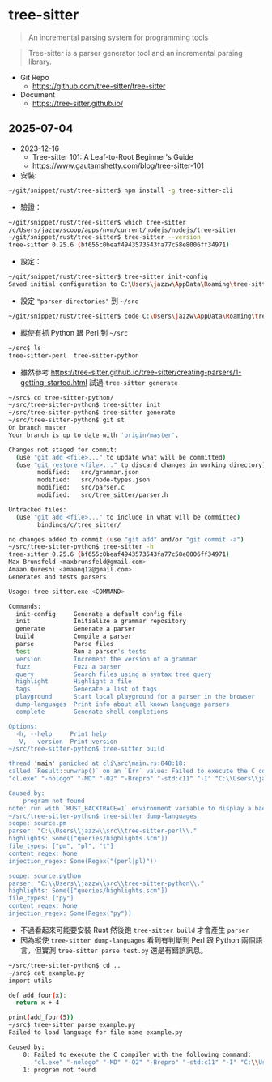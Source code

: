 # tree-sitter

> An incremental parsing system for programming tools

> Tree-sitter is a parser generator tool and an incremental parsing library.

- Git Repo
  - https://github.com/tree-sitter/tree-sitter
- Document
  - https://tree-sitter.github.io/

## 2025-07-04

- 2023-12-16
  - Tree-sitter 101: A Leaf-to-Root Beginner's Guide
  - https://www.gautamshetty.com/blog/tree-sitter-101
- 安裝:
```bash
~/git/snippet/rust/tree-sitter$ npm install -g tree-sitter-cli
```
- 驗證：
```bash
~/git/snippet/rust/tree-sitter$ which tree-sitter
/c/Users/jazzw/scoop/apps/nvm/current/nodejs/nodejs/tree-sitter
~/git/snippet/rust/tree-sitter$ tree-sitter --version
tree-sitter 0.25.6 (bf655c0beaf4943573543fa77c58e8006ff34971)
```
- 設定：
```bash
~/git/snippet/rust/tree-sitter$ tree-sitter init-config
Saved initial configuration to C:\Users\jazzw\AppData\Roaming\tree-sitter\config.json
```
- 設定 `"parser-directories"` 到 `~/src`
```bash
~/git/snippet/rust/tree-sitter$ code C:\Users\jazzw\AppData\Roaming\tree-sitter\config.json
```
- 縱使有抓 Python 跟 Perl 到 `~/src`
```bash
~/src$ ls
tree-sitter-perl  tree-sitter-python
```
- 雖然參考 https://tree-sitter.github.io/tree-sitter/creating-parsers/1-getting-started.html 試過 `tree-sitter generate`
```bash
~/src$ cd tree-sitter-python/
~/src/tree-sitter-python$ tree-sitter init
~/src/tree-sitter-python$ tree-sitter generate
~/src/tree-sitter-python$ git st
On branch master
Your branch is up to date with 'origin/master'.

Changes not staged for commit:
  (use "git add <file>..." to update what will be committed)
  (use "git restore <file>..." to discard changes in working directory)
        modified:   src/grammar.json
        modified:   src/node-types.json
        modified:   src/parser.c
        modified:   src/tree_sitter/parser.h

Untracked files:
  (use "git add <file>..." to include in what will be committed)
        bindings/c/tree_sitter/

no changes added to commit (use "git add" and/or "git commit -a")
~/src/tree-sitter-python$ tree-sitter -h
tree-sitter 0.25.6 (bf655c0beaf4943573543fa77c58e8006ff34971)
Max Brunsfeld <maxbrunsfeld@gmail.com>
Amaan Qureshi <amaanq12@gmail.com>
Generates and tests parsers

Usage: tree-sitter.exe <COMMAND>

Commands:
  init-config     Generate a default config file
  init            Initialize a grammar repository
  generate        Generate a parser
  build           Compile a parser
  parse           Parse files
  test            Run a parser's tests
  version         Increment the version of a grammar
  fuzz            Fuzz a parser
  query           Search files using a syntax tree query
  highlight       Highlight a file
  tags            Generate a list of tags
  playground      Start local playground for a parser in the browser
  dump-languages  Print info about all known language parsers
  complete        Generate shell completions

Options:
  -h, --help     Print help
  -V, --version  Print version
~/src/tree-sitter-python$ tree-sitter build

thread 'main' panicked at cli\src\main.rs:848:18:
called `Result::unwrap()` on an `Err` value: Failed to execute the C compiler with the following command:
"cl.exe" "-nologo" "-MD" "-O2" "-Brepro" "-std:c11" "-I" "C:\\Users\\jazzw\\src\\tree-sitter-python\\src" "-W4" "-LD" "-utf-8" "C:\\Users\\jazzw\\src\\tree-sitter-python\\src\\parser.c" "C:\\Users\\jazzw\\src\\tree-sitter-python\\src\\scanner.c" "-link" "-out:C:\\Users\\jazzw\\src\\tree-sitter-python\\python.dll"

Caused by:
    program not found
note: run with `RUST_BACKTRACE=1` environment variable to display a backtrace
~/src/tree-sitter-python$ tree-sitter dump-languages
scope: source.pm
parser: "C:\\Users\\jazzw\\src\\tree-sitter-perl\\."
highlights: Some(["queries/highlights.scm"])
file_types: ["pm", "pl", "t"]
content_regex: None
injection_regex: Some(Regex("(perl|pl)"))

scope: source.python
parser: "C:\\Users\\jazzw\\src\\tree-sitter-python\\."
highlights: Some(["queries/highlights.scm"])
file_types: ["py"]
content_regex: None
injection_regex: Some(Regex("py"))
```
- 不過看起來可能要安裝 Rust 然後跑 `tree-sitter build` 才會產生 `parser`
- 因為縱使 `tree-sitter dump-languages` 看到有判斷到 Perl 跟 Python 兩個語言，但實測 `tree-sitter parse test.py` 還是有錯誤訊息。
```bash
~/src/tree-sitter-python$ cd ..
~/src$ cat example.py 
import utils

def add_four(x):
  return x + 4

print(add_four(5))
~/src$ tree-sitter parse example.py 
Failed to load language for file name example.py

Caused by:
    0: Failed to execute the C compiler with the following command:
       "cl.exe" "-nologo" "-MD" "-O2" "-Brepro" "-std:c11" "-I" "C:\\Users\\jazzw\\src\\tree-sitter-python\\.\\src" "-W4" "-LD" "-utf-8" "C:\\Users\\jazzw\\src\\tree-sitter-python\\.\\src\\parser.c" "C:\\Users\\jazzw\\src\\tree-sitter-python\\.\\src\\scanner.c" "-link" "-out:C:\\Users\\jazzw\\AppData\\Local\\tree-sitter\\lib\\python.dll"
    1: program not found
```